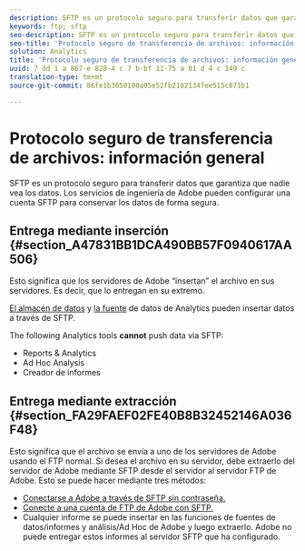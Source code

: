 ```yaml
---
description: SFTP es un protocolo seguro para transferir datos que garantiza que nadie vea los datos. Los servicios de ingeniería de Adobe pueden configurar una cuenta SFTP para conservar los datos de forma segura.
keywords: ftp; sftp
seo-description: SFTP es un protocolo seguro para transferir datos que garantiza que nadie vea los datos. Los servicios de ingeniería de Adobe pueden configurar una cuenta SFTP para conservar los datos de forma segura.
seo-title: 'Protocolo seguro de transferencia de archivos: información general'
solution: Analytics
title: 'Protocolo seguro de transferencia de archivos: información general'
uuid: 7 dd 1 a 867-e 828-4 c 7 b-bf 11-75 a 81 d 4 c 149 c
translation-type: tm+mt
source-git-commit: 86fe1b3650100a05e52fb2102134fee515c871b1

---
```



# Protocolo seguro de transferencia de archivos: información general

SFTP es un protocolo seguro para transferir datos que garantiza que nadie vea los datos. Los servicios de ingeniería de Adobe pueden configurar una cuenta SFTP para conservar los datos de forma segura.

## Entrega mediante inserción {#section_A47831BB1DCA490BB57F0940617AA506}

Esto significa que los servidores de Adobe “insertan” el archivo en sus servidores. Es decir, que lo entregan en su extremo.

[El almacén de datos](../../../export/ftp-and-sftp/c-sftp/ftp-sftp-dw.md#concept_904ADB7B4FE04DCCB90EFDB6D0DB1076) y [la fuente](https://marketing.adobe.com/resources/help/en_US/reference/analytics-data-feed.html) de datos de Analytics pueden insertar datos a través de SFTP.

The following Analytics tools **cannot** push data via SFTP:

* Reports &amp; Analytics
* Ad Hoc Analysis
* Creador de informes

## Entrega mediante extracción {#section_FA29FAEF02FE40B8B32452146A036F48}

Esto significa que el archivo se envía a uno de los servidores de Adobe usando el FTP normal. Si desea el archivo en su servidor, debe extraerlo del servidor de Adobe mediante SFTP desde el servidor al servidor FTP de Adobe. Esto se puede hacer mediante tres métodos:

* [Conectarse a Adobe a través de SFTP sin contraseña.](../../../export/ftp-and-sftp/c-sftp/ftp-sftp-cert-auth.md#concept_962A381F42A4472AA366A08CCC962846)
* [Conecte a una cuenta de FTP de Adobe con SFTP.](../../../export/ftp-and-sftp/c-sftp/ftp-sftp-connect.md#concept_01176600188441C6AFB28F5E264D89F8)
* Cualquier informe se puede insertar en las funciones de fuentes de datos/informes y análisis/Ad Hoc de Adobe y luego extraerlo. Adobe no puede entregar estos informes al servidor SFTP que ha configurado.

